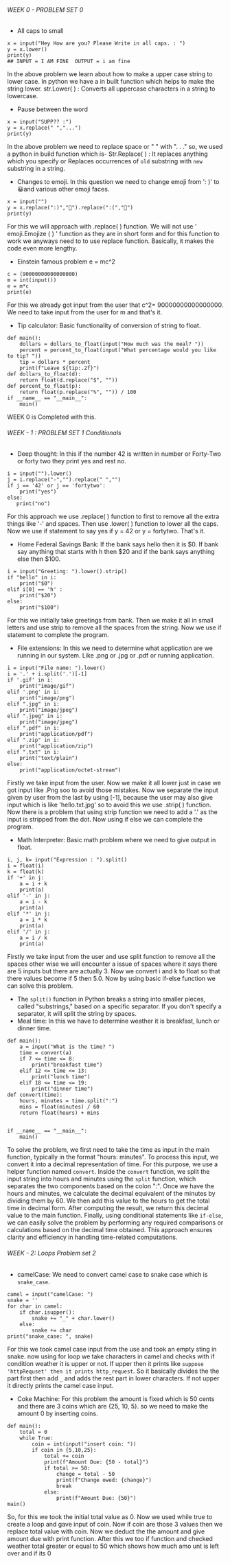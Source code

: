 ###### WEEK 0 - PROBLEM SET 0
- All caps to small
```
x = input("Hey How are you? Please Write in all caps. : ")
y = x.lower()
print(y)
## INPUT = I AM FINE  OUTPUT = i am fine
```
In the above problem we learn about how to make a upper case string to lower case. In python we have a in built function which helps to make the string lower. 
 str.Lower( ) : Converts all uppercase characters in a string to lowercase.
 
- Pause between the word
```
x = input("SUPP?? :")
y = x.replace(" ","...")
print(y)
```
In the above problem we need to replace space or " " with ". . ." so, we used a python in build function which is-
Str.Replace( ) : It replaces anything which you specify or Replaces occurrences of `old` substring with `new` substring in a string.

-  Changes to emoji. In this question we need to change emoji from ': )' to 😀and various other emoji faces.
```
x = input("")
y = x.replace(":)","🙂").replace(":(","🙁")
print(y)
```
For this we will approach with .replace( ) function. We will not use  ' emoji.Emojize ( ) ' function as they are in short form and for this function to work we anyways need to to use replace function. Basically, it makes the code even more lengthy. 

- Einstein famous problem e = mc^2
```
c = (90000000000000000)
m = int(input())
e = m*c
print(e)
```
For this we already got input from the user that c^2= 90000000000000000. We need to take input from the user for m and that's it.

- Tip calculator: Basic functionality of conversion of string to float.
```
def main():
    dollars = dollars_to_float(input("How much was the meal? "))
    percent = percent_to_float(input("What percentage would you like to tip? "))
    tip = dollars * percent
    print(f"Leave ${tip:.2f}")
def dollars_to_float(d):
    return float(d.replace("$", ""))
def percent_to_float(p):
    return float(p.replace("%", "")) / 100
if __name__ == "__main__":
    main()
```

WEEK 0 is Completed with this.
###### WEEK - 1 : PROBLEM SET 1 Conditionals
- Deep thought: In this if the number 42 is written in number or Forty-Two or forty two they print yes and rest no.
```
i = input("").lower()
j = i.replace("-","").replace(" ","")
if j == '42' or j == 'fortytwo':
    print("yes")
else:
   print("no")
```
For this approach we use .replace( ) function to first to remove all the extra things like   '-' and spaces. Then use .lower( ) function to lower all the caps. Now we use if statement to say yes if y = 42 or y = fortytwo. That's it. 

- Home Federal Savings Bank: If the bank says hello then it is $0. If bank say anything that starts with h then $20 and if the bank says anything else then $100.
```
i = input("Greeting: ").lower().strip()
if "hello" in i:
    print("$0")
elif i[0] == 'h' :
    print("$20")
else:
    print("$100")
```
For this we initially take greetings from bank. Then we make it all in small letters and use strip to remove all the spaces from the string. Now we use if statement to complete the program.

- File extensions: In this we need to determine what application are we running in our system. Like .png or .jpg or .pdf or running application. 
```
i = input("File name: ").lower()
i = '.' + i.split('.')[-1]
if '.gif' in i:
    print("image/gif")
elif '.png' in i:
    print("image/png")
elif ".jpg" in i:
    print("image/jpeg")
elif ".jpeg" in i:
    print("image/jpeg")
elif ".pdf" in i:
    print("application/pdf")
elif ".zip" in i:
    print("application/zip")
elif ".txt" in i:
    print("text/plain")
else:
    print("application/octet-stream")
```
Firstly we take input from the user. Now we make it all lower just in case we got input like .Png soo to avoid those mistakes. Now we separate the input given by user from the last by using [-1], because the user may also give input which is like 'hello.txt.jpg' so to avoid this we use .strip( ) function. Now there is a problem that using strip function we need to add a '.' as the input is stripped from the dot. Now using if else we can complete the program.

- Math Interpreter: Basic math problem where we need to give output in float.
```
i, j, k= input("Expression : ").split()
i = float(i)
k = float(k)
if '+' in j:
    a = i + k
    print(a)
elif '-' in j:
    a = i - k
    print(a)
elif '*' in j:
    a = i * k
    print(a)
elif '/' in j:
    a = i / k
    print(a)
```
Firstly we take input from the user and use split function to remove all the spaces other wise we will encounter a issue of spaces where it says there are 5 inputs but there are actually 3. Now we convert i and k to float so that there values become if 5 then 5.0. Now by using basic if-else function we can solve this problem.
- The `split()` function in Python breaks a string into smaller pieces, called "substrings," based on a specific separator. If you don't specify a separator, it will split the string by spaces.
- Meal time: In this we have to determine weather it is breakfast, lunch or dinner time.
```
def main():
	a = input("What is the time? ")
	time = convert(a)
	if 7 <= time <= 8:
		print("breakfast time")
	elif 12 <= time <= 13:
		print("lunch time")
	elif 18 <= time <= 19:
		print("dinner time")
def convert(time):
    hours, minutes = time.split(":")
    mins = float(minutes) / 60
    return float(hours) + mins


if __name__ == "__main__":
    main()
```
To solve the problem, we first need to take the time as input in the main function, typically in the format "hours: minutes". To process this input, we convert it into a decimal representation of time. For this purpose, we use a helper function named `convert`. Inside the `convert` function, we split the input string into hours and minutes using the `split` function, which separates the two components based on the colon ":". Once we have the hours and minutes, we calculate the decimal equivalent of the minutes by dividing them by 60. We then add this value to the hours to get the total time in decimal form. After computing the result, we return this decimal value to the main function. Finally, using conditional statements like `if-else`, we can easily solve the problem by performing any required comparisons or calculations based on the decimal time obtained. This approach ensures clarity and efficiency in handling time-related computations.

###### WEEK - 2: Loops Problem set 2
- camelCase: We need to convert camel case to snake case which is `snake_case`.
```
camel = input("camelCase: ")
snake = ''
for char in camel:
    if char.isupper():
        snake += "_" + char.lower()
    else:
        snake += char
print("snake_case: ", snake)
```
For this we took camel case input from the use and took an empty sting in snake. now using for loop we take characters in camel and checks with if condition weather it is upper or not. If upper then it prints like `suppose 'httpRequset' then it prints http_request`. So it basically divides the the part first then add `_` and adds the rest part in lower characters. If not upper it directly prints the camel case input. 

- Coke Machine: For this problem the amount is fixed which is 50 cents and there are 3 coins which are {25, 10, 5}. so we need to make the amount 0 by inserting coins.
```
def main():
	total = 0
	while True:
		coin = int(input("insert coin: "))
		if coin in {5,10,25}:
			total += coin
			print(f"Amount Due: {50 - total}")
			if total >= 50:
				change = total - 50
				print(f"Change owed: {change}")
				break
			else:
	            print(f"Amount Due: {50}")
main()
```
So, for this we took the initial total value as 0. Now we used while true to create a loop and gave input of coin. Now if coin are those 3 values then we replace total value with coin. Now we deduct the the amount and give amount due with print function. After this we too if function and checked weather total greater or equal to 50 which shows how much amo
unt is left over and if its 0 